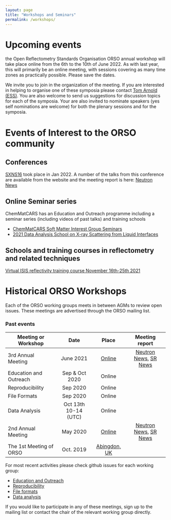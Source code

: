 ```yaml
---
layout: page
title: "Workshops and Seminars"
permalink: /workshops/
---
```


# Upcoming events

the Open Reflectometry Standards Organisation ORSO annual workshop will take place online from the 6th to the 10th of June 2022. As with last year, this will primarily be an online meeting, with sessions covering as many time zones as practically possible. Please save the dates.  

We invite you to join in the organization of the meeting. If you are interested in helping to organise one of these symposia please contact [Tom Arnold (ESS)](mailto:tom.arnold@ess.eu). You are also welcome to send us suggestions for discussion topics for each of the symposia. Your are also invited to nominate speakers (yes self nominations are welcome) for both the plenary sessions and for the symposia. 



# Events of Interest to the ORSO community

## Conferences

[SXNS16](www.sxns16.org) took place in Jan 2022. A number of the talks from this conference are available from the website and the meeting report is here: [Neutron News](https://doi.org/10.1080/10448632.2022.2050633)

## Online Seminar series

ChemMatCARS has an Education and Outreach programme including a seminar series (including videos of past talks) and training schools

- [ChemMatCARS Soft Matter Interest Group Seminars](https://chemmatcars.uchicago.edu/education-and-outreach/soft-matter-interest-group-seminar/)
- [2021 Data Analysis School on X-ray Scattering from Liquid Interfaces](https://chemmatcars.uchicago.edu/2021-data-analysis-school-liquid-interfaces/)

## Schools and training courses in reflectometry and related techniques

[Virtual ISIS reflectivity training course November 16th-25th 2021](https://indico.stfc.ac.uk/event/355/)


# Historical ORSO Workshops

Each of the ORSO working groups meets in between AGMs to review open issues. These meetings are advertised through the ORSO mailing list.

### Past events

| Meeting or Workshop |      Date      |  Place |  Meeting report | 
|----------|:-------------:|:------:|:------:|
| 3rd Annual Meeting | June 2021 |   [Online](./workshop_2021/)  | [Neutron News](https://doi.org/10.1080/10448632.2021.2005422), [SR News](https://doi.org/10.1080/08940886.2022.2043671) |
| Education and Outreach | Sep & Oct 2020 | Online |  |
| Reproducibility | Sep 2020 | Online  |  |
| File Formats | Sep 2020 | Online |  |
|  Data Analysis | Oct 13th 10-14 (UTC) | Online |   |
| 2nd Annual Meeting | May 2020 |   [Online](./workshop_2020/)  | [Neutron News](https://doi.org/10.1080/10448632.2021.1875749), [SR News](https://doi.org/10.1080/08940886.2020.1812362)  |
| The 1st Meeting of ORSO | Oct. 2019 |  [Abingdon, UK](./workshop_2019/)|  |

For most recent activities please check github issues for each working group:
- [Education and Outreach](https://github.com/reflectivity/edu_outreach/issues)
- [Reproducibility](https://github.com/reflectivity//reproducibility/issues)
- [File formats](https://github.com/reflectivity/file_format/issues)
- [Data analysis](https://github.com/reflectivity/analysis/issues)

If you would like to participate in any of these meetings, sign up to the mailing list or contact the chair of the relevant working group directly.
